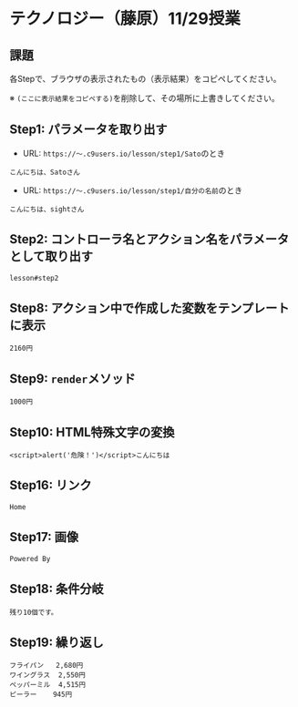 # テクノロジー（藤原）11/29授業

## 課題

各Stepで、ブラウザの表示されたもの（表示結果）をコピペしてください。

※ `(ここに表示結果をコピペする)`を削除して、その場所に上書きしてください。

## Step1: パラメータを取り出す

- URL: `https://～.c9users.io/lesson/step1/Sato`のとき

```
こんにちは、Satoさん
```

- URL: `https://～.c9users.io/lesson/step1/自分の名前`のとき

```
こんにちは、sightさん
```

## Step2: コントローラ名とアクション名をパラメータとして取り出す

```
lesson#step2
```

## Step8: アクション中で作成した変数をテンプレートに表示

```
2160円
```

## Step9: `render`メソッド 

```
1000円
```

## Step10: HTML特殊文字の変換 


```
<script>alert('危険！')</script>こんにちは
```

## Step16: リンク

```
Home
```

## Step17: 画像

```
Powered By
```

## Step18: 条件分岐

```
残り10個です。
```

## Step19: 繰り返し

```
フライパン	2,680円
ワイングラス	2,550円
ペッパーミル	4,515円
ピーラー	945円
```
